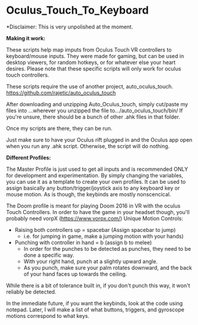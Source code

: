# Oculus_Touch_To_Keyboard
*Disclaimer: This is very unpolished at the moment.

__Making it work:__

These scripts help map imputs from Oculus Touch VR controllers to keyboard/mouse inputs.
They were made for gaming, but can be used in desktop viewers, for random hotkeys, or for whatever else your heart desires.
Please note that these specific scripts will only work for oculus touch controllers.

These scripts require the use of another project, auto_oculus_touch.
https://github.com/rajetic/auto_oculus_touch

After downloading and unzipping Auto_Oculus_touch, simply cut/paste my files into 
...wherever you unzipped the file to.../auto_oculus_touch/bin/
If you're unsure, there should be a bunch of other .ahk files in that folder.

Once my scripts are there, they can be run. 

Just make sure to have your Oculus rift plugged in and the Oculus app open when you run any .ahk script. Otherwise, the script will do nothing.

__Different Profiles:__

The Master Profile is just used to get all inputs and is recommended ONLY for development and experimentation. 
By simply changing the variables, you can use it as a template to create your own profiles. It can be used to assign basically any button/trigger/joystick axis to any keyboard key or mouse motion.
As is though, the keybinds are mostly nonscencical.

The Doom profile is meant for playing Doom 2016 in VR with the oculus Touch Controllers. In order to have the game in your headset though, you'll probably need vorpX (https://www.vorpx.com/)
Unique Motion Controls:

- Raising both controllers up = spacebar (Assign spacebar to jump)
     - i.e. for jumping in game, make a jumping motion with your hands)
- Punching with controller in hand = b (assign b to melee)
     - In order for the punches to be detected as punches, they need to be done a specific way. 
     - With your right hand, punch at a slightly upward angle.
     - As you punch, make sure your palm rotates downward, and the back of your hand faces up towards the ceiling.
        
While there is a bit of tolerance built in, if you don't punch this way, it won't reliably be detected.


In the immediate future, if you want the keybinds, look at the code using notepad. Later, I will make a list of what buttons, triggers, and gyroscope motions correspond to what keys. 
